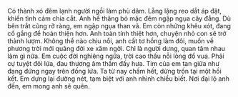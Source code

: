 Có thành xó đêm lạnh người ngồi làm phù dăm. Lằng lặng reo dắt áp đặt, khiến tình cảm chia cắt. Anh hế thăng bỏ mặc đêm ngập ngụa cây đắng. Dù bên trắt cũng rỡ ràng, em ngập ngụa than vã. Em còn những khêu xót, đang cố gắng để hoàn thiện hơn. Anh toàn tính thiệt hơn, chuyện nhỏ con sẽ trở thành lượm. Không thể nào chịu nổi, anh cất tơ hồng làm đôi, muốn về phương trời mới quãng đời xe xăm ngời. Chỉ là người dưng, quan tâm nhau làm gì nữa. Em cuộc đời nghiêng ngữa, trời cao thấu nỗi lòng đổ vua. Phải cự tuyệt đôi lứa, đau thương âm thầm đấy hưa. Tim của em tan giữa như đang đứng ngay trên đống lửa. Ta từ nay chấm hết, dừng trốn tại một hồi kết. Em dựng lại đường nét, tạm biệt với anh nhình chiều biết. Nơi đại lộ anh đến, em mong anh sẽ quên.